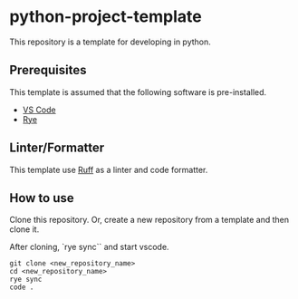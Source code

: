 # python-project-template

This repository is a template for developing in python.

## Prerequisites

This template is assumed that the following software is pre-installed.

- [VS Code](https://code.visualstudio.com/)
- [Rye](https://github.com/mitsuhiko/rye)

## Linter/Formatter

This template use [Ruff](https://github.com/astral-sh/ruff) as a linter and code formatter.

## How to use

Clone this repository. Or, create a new repository from a template and then clone it.

After cloning, `rye sync`` and start vscode.

```
git clone <new_repository_name>
cd <new_repository_name>
rye sync
code .
```